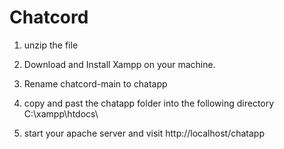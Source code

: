 # Chatcord

1. unzip the file

2. Download and Install Xampp on your machine.

3. Rename chatcord-main to chatapp

4. copy and past the chatapp folder into the following
directory C:\xampp\htdocs\

5. start your apache server and visit
http://localhost/chatapp

